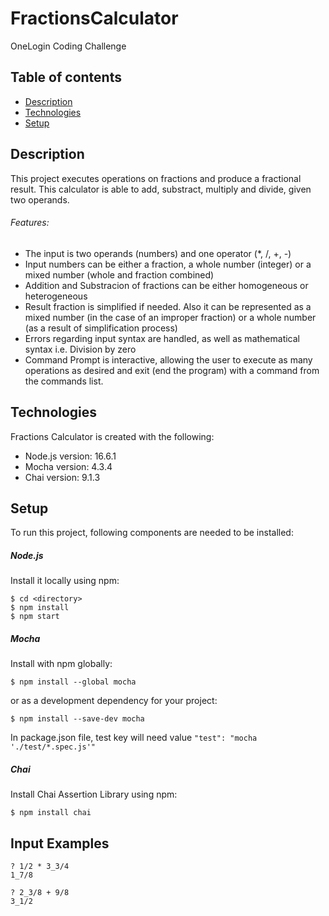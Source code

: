 # FractionsCalculator
OneLogin Coding Challenge

## Table of contents
* [Description](#description)
* [Technologies](#technologies)
* [Setup](#setup)

## Description
This project executes operations on fractions and produce a fractional result. This calculator is able to add, substract, multiply and divide, given two operands.
###### Features:
* The input is two operands (numbers) and one operator (*, /, +, -)
* Input numbers can be either a fraction, a whole number (integer) or a mixed number (whole and fraction combined)
* Addition and Substracion of fractions can be either homogeneous or heterogeneous
* Result fraction is simplified if needed. Also it can be represented as a mixed number (in the case of an improper fraction) or a whole number (as a result of simplification process)
* Errors regarding input syntax are handled, as well as mathematical syntax i.e. Division by zero
* Command Prompt is interactive, allowing the user to execute as many operations as desired and exit (end the program) with a command from the commands list.
	
## Technologies
Fractions Calculator is created with the following:
* Node.js version: 16.6.1
* Mocha version: 4.3.4
* Chai version: 9.1.3
	
## Setup
To run this project, following components are needed to be installed:

##### Node.js

Install it locally using npm:

```
$ cd <directory>
$ npm install
$ npm start
```

##### Mocha

Install with npm globally:

```
$ npm install --global mocha
```
or as a development dependency for your project:

```
$ npm install --save-dev mocha
```

In package.json file, test key will need value `"test": "mocha './test/*.spec.js'"`

##### Chai

Install Chai Assertion Library using npm:

```
$ npm install chai
```

## Input Examples

```
? 1/2 * 3_3/4
1_7/8
```

```
? 2_3/8 + 9/8
3_1/2
```